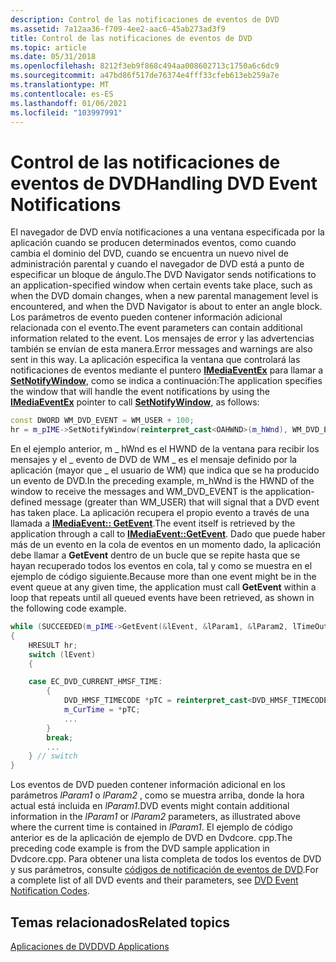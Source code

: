 ```yaml
---
description: Control de las notificaciones de eventos de DVD
ms.assetid: 7a12aa36-f709-4ee2-aac6-45ab273ad3f9
title: Control de las notificaciones de eventos de DVD
ms.topic: article
ms.date: 05/31/2018
ms.openlocfilehash: 8212f3eb9f868c494aa008602713c1750a6c6dc9
ms.sourcegitcommit: a47bd86f517de76374e4fff33cfeb613eb259a7e
ms.translationtype: MT
ms.contentlocale: es-ES
ms.lasthandoff: 01/06/2021
ms.locfileid: "103997991"
---
```

# <a name="handling-dvd-event-notifications"></a><span data-ttu-id="52f54-103">Control de las notificaciones de eventos de DVD</span><span class="sxs-lookup"><span data-stu-id="52f54-103">Handling DVD Event Notifications</span></span>

<span data-ttu-id="52f54-104">El navegador de DVD envía notificaciones a una ventana especificada por la aplicación cuando se producen determinados eventos, como cuando cambia el dominio del DVD, cuando se encuentra un nuevo nivel de administración parental y cuando el navegador de DVD está a punto de especificar un bloque de ángulo.</span><span class="sxs-lookup"><span data-stu-id="52f54-104">The DVD Navigator sends notifications to an application-specified window when certain events take place, such as when the DVD domain changes, when a new parental management level is encountered, and when the DVD Navigator is about to enter an angle block.</span></span> <span data-ttu-id="52f54-105">Los parámetros de evento pueden contener información adicional relacionada con el evento.</span><span class="sxs-lookup"><span data-stu-id="52f54-105">The event parameters can contain additional information related to the event.</span></span> <span data-ttu-id="52f54-106">Los mensajes de error y las advertencias también se envían de esta manera.</span><span class="sxs-lookup"><span data-stu-id="52f54-106">Error messages and warnings are also sent in this way.</span></span> <span data-ttu-id="52f54-107">La aplicación especifica la ventana que controlará las notificaciones de eventos mediante el puntero [**IMediaEventEx**](/windows/desktop/api/Control/nn-control-imediaeventex) para llamar a [**SetNotifyWindow**](/windows/desktop/api/Control/nf-control-imediaeventex-setnotifywindow), como se indica a continuación:</span><span class="sxs-lookup"><span data-stu-id="52f54-107">The application specifies the window that will handle the event notifications by using the [**IMediaEventEx**](/windows/desktop/api/Control/nn-control-imediaeventex) pointer to call [**SetNotifyWindow**](/windows/desktop/api/Control/nf-control-imediaeventex-setnotifywindow), as follows:</span></span>


```C++
const DWORD WM_DVD_EVENT = WM_USER + 100;
hr = m_pIME->SetNotifyWindow(reinterpret_cast<OAHWND>(m_hWnd), WM_DVD_EVENT, 0);
```



<span data-ttu-id="52f54-108">En el ejemplo anterior, m \_ hWnd es el HWND de la ventana para recibir los mensajes y el \_ evento de DVD de WM \_ es el mensaje definido por la aplicación (mayor que \_ el usuario de WM) que indica que se ha producido un evento de DVD.</span><span class="sxs-lookup"><span data-stu-id="52f54-108">In the preceding example, m\_hWnd is the HWND of the window to receive the messages and WM\_DVD\_EVENT is the application-defined message (greater than WM\_USER) that will signal that a DVD event has taken place.</span></span> <span data-ttu-id="52f54-109">La aplicación recupera el propio evento a través de una llamada a [**IMediaEvent:: GetEvent**](/windows/desktop/api/Control/nf-control-imediaevent-getevent).</span><span class="sxs-lookup"><span data-stu-id="52f54-109">The event itself is retrieved by the application through a call to [**IMediaEvent::GetEvent**](/windows/desktop/api/Control/nf-control-imediaevent-getevent).</span></span> <span data-ttu-id="52f54-110">Dado que puede haber más de un evento en la cola de eventos en un momento dado, la aplicación debe llamar a **GetEvent** dentro de un bucle que se repite hasta que se hayan recuperado todos los eventos en cola, tal y como se muestra en el ejemplo de código siguiente.</span><span class="sxs-lookup"><span data-stu-id="52f54-110">Because more than one event might be in the event queue at any given time, the application must call **GetEvent** within a loop that repeats until all queued events have been retrieved, as shown in the following code example.</span></span>


```C++
while (SUCCEEDED(m_pIME->GetEvent(&lEvent, &lParam1, &lParam2, lTimeOut)))
{
    HRESULT hr;
    switch (lEvent)
    {

    case EC_DVD_CURRENT_HMSF_TIME:
        {
            DVD_HMSF_TIMECODE *pTC = reinterpret_cast<DVD_HMSF_TIMECODE *>(&lParam1);
            m_CurTime = *pTC;
            ...
        }
        break;
        ...
    } // switch
}
```



<span data-ttu-id="52f54-111">Los eventos de DVD pueden contener información adicional en los parámetros *lParam1* o *lParam2* , como se muestra arriba, donde la hora actual está incluida en *lParam1*.</span><span class="sxs-lookup"><span data-stu-id="52f54-111">DVD events might contain additional information in the *lParam1* or *lParam2* parameters, as illustrated above where the current time is contained in *lParam1*.</span></span> <span data-ttu-id="52f54-112">El ejemplo de código anterior es de la aplicación de ejemplo de DVD en Dvdcore. cpp.</span><span class="sxs-lookup"><span data-stu-id="52f54-112">The preceding code example is from the DVD sample application in Dvdcore.cpp.</span></span> <span data-ttu-id="52f54-113">Para obtener una lista completa de todos los eventos de DVD y sus parámetros, consulte [códigos de notificación de eventos de DVD](dvd-notification-codes.md).</span><span class="sxs-lookup"><span data-stu-id="52f54-113">For a complete list of all DVD events and their parameters, see [DVD Event Notification Codes](dvd-notification-codes.md).</span></span>

## <a name="related-topics"></a><span data-ttu-id="52f54-114">Temas relacionados</span><span class="sxs-lookup"><span data-stu-id="52f54-114">Related topics</span></span>

<dl> <dt>

[<span data-ttu-id="52f54-115">Aplicaciones de DVD</span><span class="sxs-lookup"><span data-stu-id="52f54-115">DVD Applications</span></span>](dvd-applications.md)
</dt> </dl>

 

 



